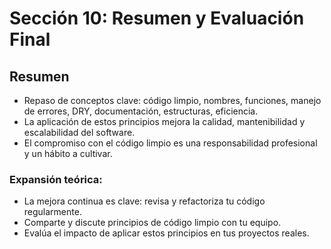# Sección 10: Resumen y Evaluación Final

## Resumen

- Repaso de conceptos clave: código limpio, nombres, funciones, manejo de errores, DRY, documentación, estructuras, eficiencia.
- La aplicación de estos principios mejora la calidad, mantenibilidad y escalabilidad del software.
- El compromiso con el código limpio es una responsabilidad profesional y un hábito a cultivar.

### Expansión teórica:
- La mejora continua es clave: revisa y refactoriza tu código regularmente.
- Comparte y discute principios de código limpio con tu equipo.
- Evalúa el impacto de aplicar estos principios en tus proyectos reales.

